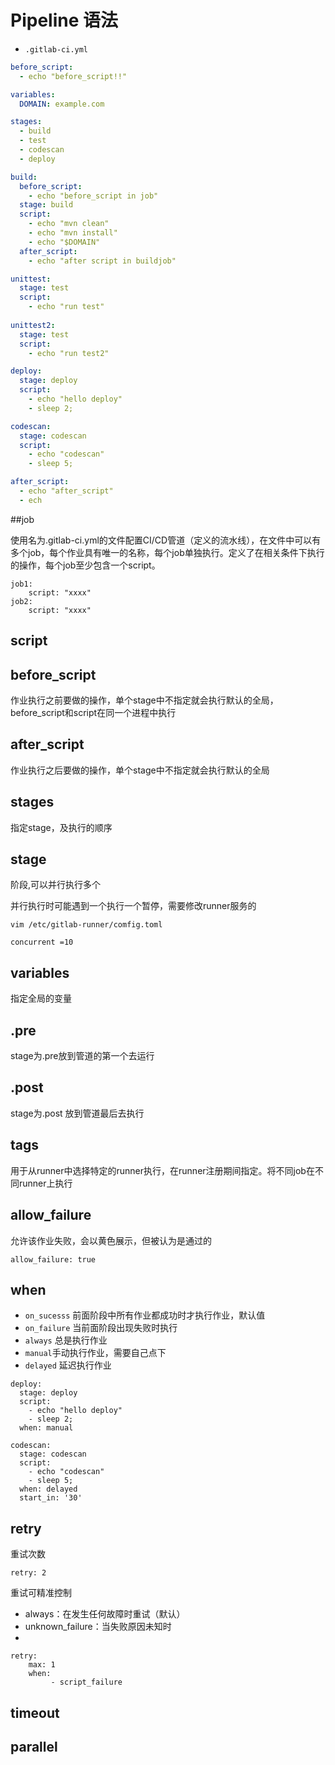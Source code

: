 # Pipeline 语法

* `.gitlab-ci.yml`

`````yaml
before_script:
  - echo "before_script!!"

variables:
  DOMAIN: example.com

stages:
  - build
  - test
  - codescan
  - deploy

build:
  before_script:
    - echo "before_script in job"
  stage: build
  script:
    - echo "mvn clean"
    - echo "mvn install"
    - echo "$DOMAIN"
  after_script:
    - echo "after script in buildjob"

unittest:
  stage: test
  script:
    - echo "run test"
    
unittest2:
  stage: test
  script:
    - echo "run test2"

deploy:
  stage: deploy
  script:
    - echo "hello deploy"
    - sleep 2;

codescan:
  stage: codescan
  script:
    - echo "codescan"
    - sleep 5;

after_script:
  - echo "after_script"
  - ech
`````

##job

使用名为.gitlab-ci.yml的文件配置CI/CD管道（定义的流水线），在文件中可以有多个job，每个作业具有唯一的名称，每个job单独执行。定义了在相关条件下执行的操作，每个job至少包含一个script。

````
job1:
	script: "xxxx"
job2:
	script: "xxxx"
````

## script

## before_script

作业执行之前要做的操作，单个stage中不指定就会执行默认的全局，before_script和script在同一个进程中执行

## after_script

作业执行之后要做的操作，单个stage中不指定就会执行默认的全局

## stages 

指定stage，及执行的顺序

## stage

阶段,可以并行执行多个

并行执行时可能遇到一个执行一个暂停，需要修改runner服务的

`vim /etc/gitlab-runner/comfig.toml`

```
concurrent =10
```

## variables

指定全局的变量

## .pre

stage为.pre放到管道的第一个去运行

## .post

stage为.post 放到管道最后去执行

## tags

用于从runner中选择特定的runner执行，在runner注册期间指定。将不同job在不同runner上执行

## allow_failure

允许该作业失败，会以黄色展示，但被认为是通过的

````
allow_failure: true
````

## when

* `on_sucesss` 前面阶段中所有作业都成功时才执行作业，默认值
* `on_failure` 当前面阶段出现失败时执行
* `always` 总是执行作业
* `manual`手动执行作业，需要自己点下
* `delayed` 延迟执行作业

`````
deploy:
  stage: deploy
  script:
    - echo "hello deploy"
    - sleep 2;
  when: manual

codescan:
  stage: codescan
  script:
    - echo "codescan"
    - sleep 5;
  when: delayed
  start_in: '30'
`````

## retry

重试次数

````
retry: 2
````

重试可精准控制

* always：在发生任何故障时重试（默认）
* unknown_failure：当失败原因未知时
* ​

````
retry:
	max: 1
	when:
		 - script_failure
````

## timeout





## parallel





